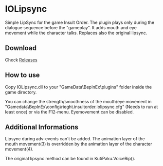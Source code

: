 # IOLipsync
Simple LipSync for the game Insult Order. The plugin plays only during the dialogue sequence before the "gameplay". It adds mouth and eye movement while the character talks. Replaces also the original lipsync.

## Download
Check [Releases](https://github.com/Rieght/IOLipsync/releases)

## How to use
Copy IOLipsync.dll to your "GameData\BepInEx\plugins" folder inside the game directory.

You can change the strength/smoothness of the mouth/eye movement in "Gamedata\BepInEx\config\rieght.insultorder.iolipsync.cfg" (Needs to run at least once) or via the F12-menu.
Eyemovement can be disabled.

## Additional Informations
Lipsync during adv-events can't be added. The animation layer of the mouth movement(3) is overridden by the animation layer of the character movement(4).

The original lipsync method can be found in KutiPaku.VoiceRip().

